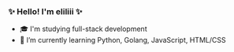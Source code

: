 ### ✨ Hello! I'm eliliii ✨
- 🎓 I'm studying full-stack development
- 🌱 I’m currently learning Python, Golang, JavaScript, HTML/CSS
